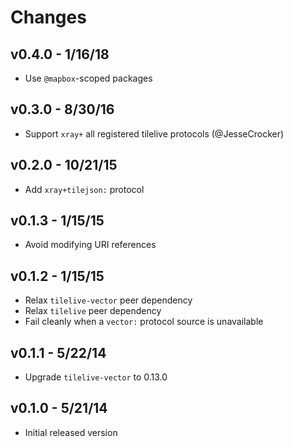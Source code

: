 # Changes

## v0.4.0 - 1/16/18

* Use `@mapbox`-scoped packages

## v0.3.0 - 8/30/16

* Support `xray+` all registered tilelive protocols (@JesseCrocker)

## v0.2.0 - 10/21/15

* Add `xray+tilejson:` protocol

## v0.1.3 - 1/15/15

* Avoid modifying URI references

## v0.1.2 - 1/15/15

* Relax `tilelive-vector` peer dependency
* Relax `tilelive` peer dependency
* Fail cleanly when a `vector:` protocol source is unavailable

## v0.1.1 - 5/22/14

* Upgrade `tilelive-vector` to 0.13.0

## v0.1.0 - 5/21/14

* Initial released version
